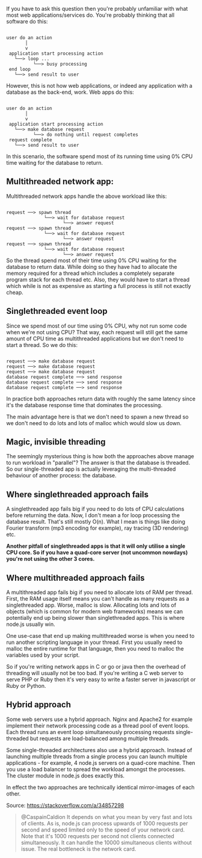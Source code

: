 
If you have to ask this question then you're probably unfamiliar with what most web applications/services do. You're probably thinking that all software do this:

<code>
user do an action
       │
       v
 application start processing action
   └──> loop ...
          └──> busy processing
 end loop
   └──> send result to user
</code>

However, this is not how web applications, or indeed any application with a database as the back-end, work. Web apps do this:

<code>
user do an action
       │
       v
 application start processing action
   └──> make database request
          └──> do nothing until request completes
 request complete
   └──> send result to user
</code>

In this scenario, the software spend most of its running time using 0% CPU time waiting for the database to return.

## Multithreaded network app:
Multithreaded network apps handle the above workload like this:

<code>
request ──> spawn thread
              └──> wait for database request
                     └──> answer request
request ──> spawn thread
              └──> wait for database request
                     └──> answer request
request ──> spawn thread
              └──> wait for database request
                     └──> answer request
</code>
So the thread spend most of their time using 0% CPU waiting for the database to return data. While doing so they have had to allocate the memory required for a thread which includes a completely separate program stack for each thread etc. Also, they would have to start a thread which while is not as expensive as starting a full process is still not exactly cheap.

## Singlethreaded event loop
Since we spend most of our time using 0% CPU, why not run some code when we're not using CPU? That way, each request will still get the same amount of CPU time as multithreaded applications but we don't need to start a thread. So we do this:

<code>
request ──> make database request
request ──> make database request
request ──> make database request
database request complete ──> send response
database request complete ──> send response
database request complete ──> send response
</code>

In practice both approaches return data with roughly the same latency since it's the database response time that dominates the processing.

The main advantage here is that we don't need to spawn a new thread so we don't need to do lots and lots of malloc which would slow us down.

## Magic, invisible threading
The seemingly mysterious thing is how both the approaches above manage to run workload in "parallel"? The answer is that the database is threaded. So our single-threaded app is actually leveraging the multi-threaded behaviour of another process: the database.

## Where singlethreaded approach fails
A singlethreaded app fails big if you need to do lots of CPU calculations before returning the data. Now, I don't mean a for loop processing the database result. That's still mostly O(n). What I mean is things like doing Fourier transform (mp3 encoding for example), ray tracing (3D rendering) etc.

**Another pitfall of singlethreaded apps is that it will only utilise a single CPU core. So if you have a quad-core server (not uncommon nowdays) you're not using the other 3 cores.**

## Where multithreaded approach fails
A multithreaded app fails big if you need to allocate lots of RAM per thread. First, the RAM usage itself means you can't handle as many requests as a singlethreaded app. Worse, malloc is slow. Allocating lots and lots of objects (which is common for modern web frameworks) means we can potentially end up being slower than singlethreaded apps. This is where node.js usually win.

One use-case that end up making multithreaded worse is when you need to run another scripting language in your thread. First you usually need to malloc the entire runtime for that language, then you need to malloc the variables used by your script.

So if you're writing network apps in C or go or java then the overhead of threading will usually not be too bad. If you're writing a C web server to serve PHP or Ruby then it's very easy to write a faster server in javascript or Ruby or Python.

## Hybrid approach
Some web servers use a hybrid approach. Nginx and Apache2 for example implement their network processing code as a thread pool of event loops. Each thread runs an event loop simultaneously processing requests single-threaded but requests are load-balanced among multiple threads.

Some single-threaded architectures also use a hybrid approach. Instead of launching multiple threads from a single process you can launch multiple applications - for example, 4 node.js servers on a quad-core machine. Then you use a load balancer to spread the workload amongst the processes. The cluster module in node.js does exactly this.

In effect the two approaches are technically identical mirror-images of each other.


Source: https://stackoverflow.com/a/34857298


> @CaspainCaldion It depends on what you mean by very fast and lots of clients. As is, node.js can process upwards of 1000 requests per second and speed limited only to the speed of your network card. Note that it's 1000 requests per second not clients connected simultaneously. It can handle the 10000 simultaneous clients without issue. The real bottleneck is the network card. 


